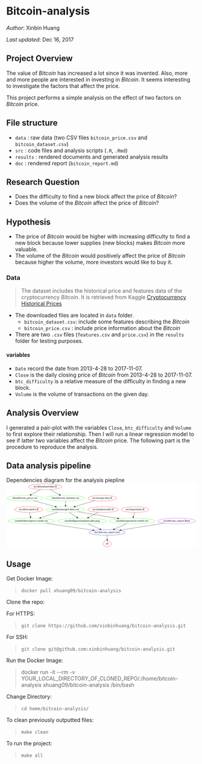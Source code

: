 # Bitcoin-analysis

_Author_: Xinbin Huang

_Last updated_: Dec 16, 2017

## Project Overview

The value of _Bitcoin_ has increased a lot since it was invented. Also, more and more people are interested in investing in _Bitcoin_. It seems interesting to investigate the factors that affect the price.

This project performs a simple analysis on the effect of two factors on _Bitcoin_ price.

## File structure

- `data` : raw data (two CSV files `bitcoin_price.csv` and `bitcoin_dataset.csv`)
- `src` : code files and analysis scripts (`.R`, `.Rmd`)
- `results` : rendered documents and generated analysis results
- `doc` : rendered report (`bitcoin_report.md`)

## Research Question

 - Does the difficulty to find a new block affect the price of _Bitcoin_?
 - Does the volume of the _Bitcoin_ affect the price of _Bitcoin_?

## Hypothesis

- The price of _Bitcoin_ would be higher with increasing difficulty to find a new block because lower supplies (new blocks) makes _Bitcoin_ more valuable.
- The volume of the _Bitcoin_ would positively affect the price of _Bitcoin_ because higher the volume, more investors would like to buy it.

### Data

> The dataset includes the historical price and features data of the cryptocurrency _Bitcoin_. It is retrieved from Kaggle [Cryptocurrency Historical Prices](https://www.kaggle.com/sudalairajkumar/cryptocurrencypricehistory)

- The downloaded files are located in `data` folder.
  - `bitcoin_dataset.csv`: include some features describing the _Bitcoin_
  - `bitcoin_price.csv` : include price information about the _Bitcoin_
- There are two `.csv` files (`features.csv` and `price.csv`) in the `results` folder for testing purposes.

#### variables
- `Date` record the date from 2013-4-28 to 2017-11-07.
- `Close` is the daily closing price of _Bitcoin_ from 2013-4-28 to 2017-11-07.
- `btc_difficulty` is a relative measure of the difficulty in finding a new block.
- `Volume` is the volume of transactions on the given day.

## Analysis Overview

I generated a pair-plot with the variables `Close`, `btc_difficulty` and `Volume` to first explore their relationship. Then I will run a linear regression model to see if latter two variables affect the _Bitcoin_ price. The following part is the procedure to reproduce the analysis.

## Data analysis pipeline

Dependencies diagram for the analysis piepline
![](Makefile.png)

## Usage

Get Docker Image:
> `docker pull xhuang09/bitcoin-analysis`

Clone the repo:

For HTTPS:
> `git clone https://github.com/xinbinhuang/bitcoin-analysis.git`

For SSH:
> `git clone git@github.com:xinbinhuang/bitcoin-analysis.git`

Run the Docker Image:
> docker run -it --rm -v YOUR_LOCAL_DIRECTORY_OF_CLONED_REPO/:/home/bitcoin-analysis xhuang09/bitcoin-analysis  /bin/bash

Change Directory:
> `cd home/bitcoin-analysis/`

To clean previously outputted files:
> `make clean`  

To run the project:    
> `make all`  
